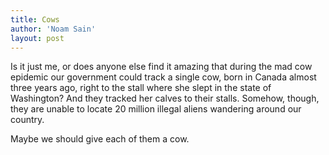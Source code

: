 ```yaml
---
title: Cows
author: 'Noam Sain'
layout: post
---
```


Is it just me, or does anyone else find it amazing that during the mad cow epidemic our government could track a single cow, born in Canada almost three years ago, right to the stall where she slept in the state of Washington? And they tracked her calves to their stalls. Somehow, though, they are unable to locate 20 million illegal aliens wandering around our country.  
  
Maybe we should give each of them a cow.